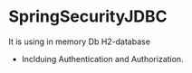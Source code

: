 # SpringSecurityJDBC

It is using in memory Db H2-database
  - Inclduing Authentication and Authorization.
